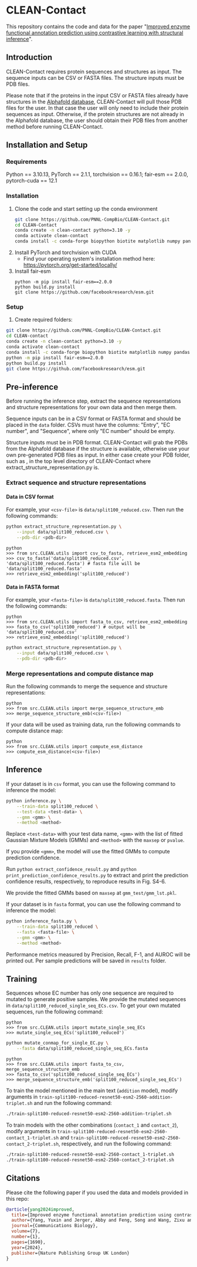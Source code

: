 # CLEAN-Contact

This repository contains the code and data for the paper "[Improved enzyme functional annotation prediction using contrastive learning with structural inference](https://www.nature.com/articles/s42003-024-07359-z)".

## Introduction
CLEAN-Contact requires protein sequences and structures as input. The sequence inputs can be CSV or FASTA files. The 
structure inputs must be PDB files. 

Please note that if the proteins in the input CSV or FASTA files already have structures in the [Alphafold database](https://alphafold.ebi.ac.uk/), 
CLEAN-Contact will pull those PDB files for the user. In that case the user will only need 
to include their protein sequences as input. Otherwise, if the protein structures are not already in the Alphafold 
database, the user should obtain their PDB files from another method before running CLEAN-Contact.

## Installation and Setup
### Requirements
Python == 3.10.13, PyTorch == 2.1.1, torchvision == 0.16.1;
fair-esm == 2.0.0, pytorch-cuda == 12.1

### Installation
1. Clone the code and start setting up the conda environment
    ```bash
    git clone https://github.com/PNNL-CompBio/CLEAN-Contact.git
    cd CLEAN-Contact
    conda create -n clean-contact python=3.10 -y
    conda activate clean-contact
    conda install -c conda-forge biopython biotite matplotlib numpy pandas pyyaml scikit-learn scipy tensorboardx tqdm
    ```
2. Install PyTorch and torchvision with CUDA
   * Find your operating system's installation method here: https://pytorch.org/get-started/locally/
3. Install fair-esm
    ```
    python -m pip install fair-esm==2.0.0
    python build.py install
    git clone https://github.com/facebookresearch/esm.git
    ```
### Setup
1. Create required folders:

```bash
git clone https://github.com/PNNL-CompBio/CLEAN-Contact.git
cd CLEAN-contact
conda create -n clean-contact python=3.10 -y
conda activate clean-contact
conda install -c conda-forge biopython biotite matplotlib numpy pandas pyyaml scikit-learn scipy tensorboardx tqdm
python -m pip install fair-esm==2.0.0
python build.py install
git clone https://github.com/facebookresearch/esm.git
```


## Pre-inference

Before running the inference step, extract the sequence representations and structure representations for your own data 
and then merge them. 

Sequence inputs can be in a CSV format or FASTA format and should be placed in the `data` folder. CSVs must have the 
columns: "Entry", "EC number", and "Sequence", where only "EC number" should be empty. 

Structure inputs must be in PDB format. CLEAN-Contact will grab the PDBs from the Alphafold database if the structure 
is available, otherwise use your own pre-generated PDB files as input. In either case create your PDB folder, such 
as <pdb-dir>, in the top level directory of CLEAN-Contact where extract_structure_representation.py is.

### Extract sequence and structure representations
#### Data in CSV format

For example, your `<csv-file>` is `data/split100_reduced.csv`. Then run the following commands: 

```bash
python extract_structure_representation.py \
    --input data/split100_reduced.csv \
    --pdb-dir <pdb-dir> 
```

```
python
>>> from src.CLEAN.utils import csv_to_fasta, retrieve_esm2_embedding
>>> csv_to_fasta('data/split100_reduced.csv', 'data/split100_reduced.fasta') # fasta file will be 'data/split100_reduced.fasta'
>>> retrieve_esm2_embedding('split100_reduced')
```

#### Data in FASTA format

For example, your `<fasta-file>` is `data/split100_reduced.fasta`. Then run the following commands:

```
python
>>> from src.CLEAN.utils import fasta_to_csv, retrieve_esm2_embedding
>>> fasta_to_csv('split100_reduced') # output will be 'data/split100_reduced.csv'
>>> retrieve_esm2_embedding('split100_reduced')
```

```bash
python extract_structure_representation.py \
    --input data/split100_reduced.csv \
    --pdb-dir <pdb-dir> 
```

### Merge representations and compute distance map

Run the following commands to merge the sequence and structure representations:

```
python
>>> from src.CLEAN.utils import merge_sequence_structure_emb
>>> merge_sequence_structure_emb(<csv-file>)
```

If your data will be used as training data, run the following commands to compute distance map:

```
python
>>> from src.CLEAN.utils import compute_esm_distance
>>> compute_esm_distance(<csv-file>)
```

## Inference

If your dataset is in `csv` format, you can use the following command to inference the model:

```bash
python inference.py \
    --train-data split100_reduced \
    --test-data <test-data> \
    --gmm <gmm> \
    --method <method>
```

Replace `<test-data>` with your test data name, `<gmm>` with the list of fitted Gaussian Mixture Models (GMMs) and `<method>` with the `maxsep` or `pvalue`.

If you provide `<gmm>`, the model will use the fitted GMMs to compute prediction confidence. 

Run `python extract_confidence_result.py` and `python print_prediction_confidence_results.py` to extract and print the prediction confidence results, respectively, to reproduce results in Fig. S4-6.

We provide the fitted GMMs based on `maxsep` at `gmm_test/gmm_lst.pkl`. 

If your dataset is in `fasta` format, you can use the following command to inference the model:

```bash
python inference_fasta.py \
    --train-data split100_reduced \
    --fasta <fasta-file> \
    --gmm <gmm> \
    --method <method>
```

Performance metrics measured by Precision, Recall, F-1, and AUROC will be printed out. Per sample predictions will be saved in `results` folder.

## Training

Sequences whose EC number has only one sequence are required to mutated to generate positive samples. We provide the mutated sequences in `data/split100_reduced_single_seq_ECs.csv`. To get your own mutated sequences, run the following command:

```
python
>>> from src.CLEAN.utils import mutate_single_seq_ECs
>>> mutate_single_seq_ECs('split100_reduced')
```

```bash
python mutate_conmap_for_single_EC.py \
    --fasta data/split100_reduced_single_seq_ECs.fasta 
```

```
python
>>> from src.CLEAN.utils import fasta_to_csv, merge_sequence_structure_emb
>>> fasta_to_csv('split100_reduced_single_seq_ECs')
>>> merge_sequence_structure_emb('split100_reduced_single_seq_ECs')
```

To train the model mentioned in the main text (`addition` model), modify arguments in `train-split100-reduced-resnet50-esm2-2560-addition-triplet.sh` and run the following command:

```bash
./train-split100-reduced-resnet50-esm2-2560-addition-triplet.sh
```

To train models with the other combinations (`contact_1` and `contact_2`), modify arguments in `train-split100-reduced-resnet50-esm2-2560-contact_1-triplet.sh` and `train-split100-reduced-resnet50-esm2-2560-contact_2-triplet.sh`, respectively, and run the following command:

```bash
./train-split100-reduced-resnet50-esm2-2560-contact_1-triplet.sh
./train-split100-reduced-resnet50-esm2-2560-contact_2-triplet.sh
```

## Citations

Please cite the following paper if you used the data and models provided in this repo:

```bibtex
@article{yang2024improved,
  title={Improved enzyme functional annotation prediction using contrastive learning with structural inference},
  author={Yang, Yuxin and Jerger, Abby and Feng, Song and Wang, Zixu and Brasfield, Christina and Cheung, Margaret S and Zucker, Jeremy and Guan, Qiang},
  journal={Communications Biology},
  volume={7},
  number={1},
  pages={1690},
  year={2024},
  publisher={Nature Publishing Group UK London}
}
```
